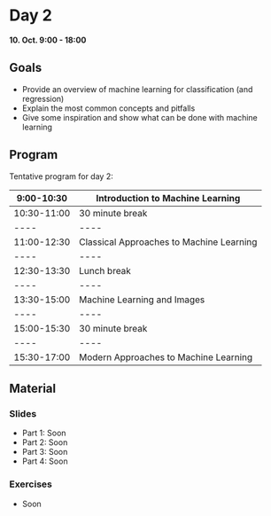 Day 2
=====

**10. Oct. 9:00 - 18:00**

Goals
-----
[goals]: #goals

- Provide an overview of machine learning for classification (and regression)
- Explain the most common concepts and pitfalls
- Give some inspiration and show what can be done with machine learning


Program
-------

Tentative program for day 2:

| 9:00-10:30 | Introduction to Machine Learning |
|----|----|
| 10:30-11:00 | 30 minute break |
|----|----|
| 11:00-12:30 | Classical Approaches to Machine Learning |
|----|----|
| 12:30-13:30 | Lunch break |
|----|----|
| 13:30-15:00 | Machine Learning and Images |
|----|----|
| 15:00-15:30 | 30 minute break |
|----|----|
| 15:30-17:00 | Modern Approaches to Machine Learning |


Material
------

### Slides

- Part 1: Soon
- Part 2: Soon
- Part 3: Soon
- Part 4: Soon

### Exercises

- Soon
